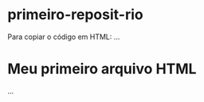 # primeiro-reposit-rio

Para copiar o código em HTML:
...
<html>
<h1>Meu primeiro arquivo HTML</h1 
</html>
...
